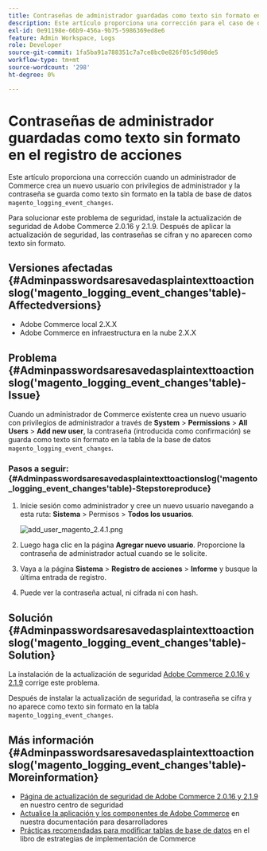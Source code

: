 ```yaml
---
title: Contraseñas de administrador guardadas como texto sin formato en el registro de acciones
description: Este artículo proporciona una corrección para el caso de que un administrador de Commerce cree un nuevo usuario con privilegios de administrador y la contraseña se guarde como texto sin formato en la tabla de base de datos magento_logging_event_changes.
exl-id: 0e91198e-66b9-456a-9b75-5986369ed8e6
feature: Admin Workspace, Logs
role: Developer
source-git-commit: 1fa5ba91a788351c7a7ce8bc0e826f05c5d98de5
workflow-type: tm+mt
source-wordcount: '298'
ht-degree: 0%

---
```


# Contraseñas de administrador guardadas como texto sin formato en el registro de acciones

Este artículo proporciona una corrección cuando un administrador de Commerce crea un nuevo usuario con privilegios de administrador y la contraseña se guarda como texto sin formato en la tabla de base de datos `magento_logging_event_changes`.

Para solucionar este problema de seguridad, instale la actualización de seguridad de Adobe Commerce 2.0.16 y 2.1.9. Después de aplicar la actualización de seguridad, las contraseñas se cifran y no aparecen como texto sin formato.

## Versiones afectadas {#Adminpasswordsaresavedasplaintexttoactionslog('magento_logging_event_changes'table)-Affectedversions}

* Adobe Commerce local 2.X.X
* Adobe Commerce en infraestructura en la nube 2.X.X

## Problema {#Adminpasswordsaresavedasplaintexttoactionslog('magento_logging_event_changes'table)-Issue}

Cuando un administrador de Commerce existente crea un nuevo usuario con privilegios de administrador a través de **System** > **Permissions** > **All Users** > **Add new user**, la contraseña (introducida como confirmación) se guarda como texto sin formato en la tabla de la base de datos `magento_logging_event_changes`.

### Pasos a seguir: {#Adminpasswordsaresavedasplaintexttoactionslog('magento_logging_event_changes'table)-Stepstoreproduce}

1. Inicie sesión como administrador y cree un nuevo usuario navegando a esta ruta: **Sistema** > Permisos > **Todos los usuarios**.

   ![add_user_magento_2.4.1.png](assets/add_user_magento_2.4.1.png)

1. Luego haga clic en la página **Agregar nuevo usuario**. Proporcione la contraseña de administrador actual cuando se le solicite.
1. Vaya a la página **Sistema** > **Registro de acciones** > **Informe** y busque la última entrada de registro.
1. Puede ver la contraseña actual, ni cifrada ni con hash.

## Solución {#Adminpasswordsaresavedasplaintexttoactionslog('magento_logging_event_changes'table)-Solution}

La instalación de la actualización de seguridad [Adobe Commerce 2.0.16 y 2.1.9](https://magento.com/security/patches/magento-2016-and-219-security-update) corrige este problema.

Después de instalar la actualización de seguridad, la contraseña se cifra y no aparece como texto sin formato en la tabla `magento_logging_event_changes`.

## Más información {#Adminpasswordsaresavedasplaintexttoactionslog('magento_logging_event_changes'table)-Moreinformation}

* [Página de actualización de seguridad de Adobe Commerce 2.0.16 y 2.1.9](https://magento.com/security/patches/magento-2016-and-219-security-update) en nuestro centro de seguridad
* [Actualice la aplicación y los componentes de Adobe Commerce](https://experienceleague.adobe.com/docs/commerce-operations/upgrade-guide/overview.html) en nuestra documentación para desarrolladores
* [Prácticas recomendadas para modificar tablas de base de datos](https://experienceleague.adobe.com/en/docs/commerce-operations/implementation-playbook/best-practices/development/modifying-core-and-third-party-tables#why-adobe-recommends-avoiding-modifications) en el libro de estrategias de implementación de Commerce
